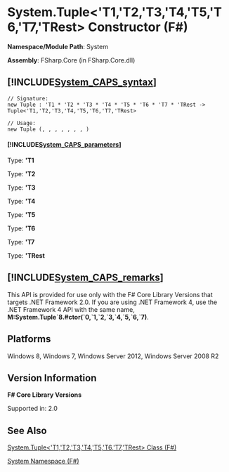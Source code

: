 # System.Tuple<'T1,'T2,'T3,'T4,'T5,'T6,'T7,'TRest> Constructor (F#)

**Namespace/Module Path**: System

**Assembly**: FSharp.Core (in FSharp.Core.dll)


## [!INCLUDE[System_CAPS_syntax](//System/Token/System_CAPS_syntax_md.md)]

```
// Signature:
new Tuple : 'T1 * 'T2 * 'T3 * 'T4 * 'T5 * 'T6 * 'T7 * 'TRest -> Tuple<'T1,'T2,'T3,'T4,'T5,'T6,'T7,'TRest>

// Usage:
new Tuple (, , , , , , , )
```

#### [!INCLUDE[System_CAPS_parameters](//System/Token/System_CAPS_parameters_md.md)]
Type: **'T1**


Type: **'T2**


Type: **'T3**


Type: **'T4**


Type: **'T5**


Type: **'T6**


Type: **'T7**


Type: **'TRest**




## [!INCLUDE[System_CAPS_remarks](//System/Token/System_CAPS_remarks_md.md)]
This API is provided for use only with the F# Core Library Versions that targets .NET Framework 2.0. If you are using .NET Framework 4, use the .NET Framework 4 API with the same name, **M:System.Tuple&#96;8.#ctor(&#96;0,&#96;1,&#96;2,&#96;3,&#96;4,&#96;5,&#96;6,&#96;7)**.


## Platforms
Windows 8, Windows 7, Windows Server 2012, Windows Server 2008 R2


## Version Information
**F# Core Library Versions**

Supported in: 2.0




## See Also
[System.Tuple&#60;'T1,'T2,'T3,'T4,'T5,'T6,'T7,'TRest&#62; Class &#40;F&#35;&#41;](System.Tuple%3C%27T1%2C%27T2%2C%27T3%2C%27T4%2C%27T5%2C%27T6%2C%27T7%2C%27TRest%3E+Class+28%F%2329%.md)

[System Namespace &#40;F&#35;&#41;](System+Namespace+28%F%2329%.md)

